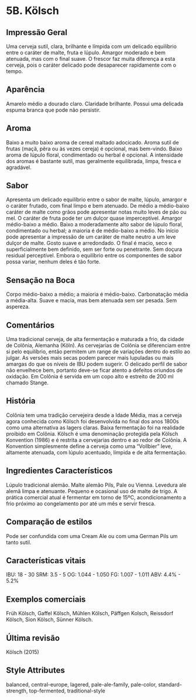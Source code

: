 # 5B. Kölsch

## Impressão Geral

Uma cerveja sutil, clara, brilhante e límpida com um delicado equilíbrio entre o caráter de malte, fruta e lúpulo. Amargor moderado e bem atenuada, mas com o final suave. O frescor faz muita diferença a esta cerveja, pois o caráter delicado pode desaparecer rapidamente com o tempo.

## Aparência

Amarelo médio a dourado claro. Claridade brilhante. Possui uma delicada espuma branca que pode não persistir.

## Aroma

Baixo a muito baixo aroma de cereal maltado adocicado. Aroma sutil de frutas (maçã, pêra ou às vezes cereja) é opcional, mas bem-vindo. Baixo aroma de lúpulo floral, condimentado ou herbal é opcional. A intensidade dos aromas é bastante sutil, mas geralmente equilibrada, limpa, fresca e agradável.

## Sabor

Apresenta um delicado equilíbrio entre o sabor de malte, lúpulo, amargor e o caráter frutado, com final limpo e bem atenuado. De médio a médio-baixo caráter de malte como grãos pode apresentar notas muito leves de pão ou mel. O caráter de fruta pode ter um dulçor quase imperceptível. Amargor médio-baixo a médio. Baixo a moderadamente alto sabor de lúpulo floral, condimentado ou herbal; a maioria é de médio-baixo a médio. No início pode apresentar a impressão de um caráter de malte neutro a um leve dulçor de malte. Gosto suave e arredondado. O final é macio, seco e superficialmente bem definido, sem ser forte ou penetrante. Sem doçura residual perceptível. Embora o equilíbrio entre os componentes de sabor possa variar, nenhum deles é tão forte.

## Sensação na Boca

Corpo médio-baixo a médio; a maioria é médio-baixo. Carbonatação média a média-alta. Suave e macia, mas bem atenuada sem ser pesada. Sem aspereza.

## Comentários

Uma tradicional cerveja, de alta fermentação e maturada a frio, da cidade de Colônia, Alemanha (Köln). As cervejarias de Colônia se diferenciam entre si pelo equilíbrio, então permitem um range de variações dentro do estilo ao julgar. As versões mais secas podem parecer mais lupuladas ou mais amargas do que os níveis de IBU podem sugerir. O delicado perfil de sabor não envelhece bem, portanto deve-se ficar atento a defeitos oriundos de oxidação. Em Colônia é servida em um copo alto e estreito de 200 ml chamado Stange.

## História

Colônia tem uma tradição cervejeira desde a Idade Média, mas a cerveja agora conhecida como Kölsch foi desenvolvida no final dos anos 1800s como uma alternativa as lagers claras. Baixa fermentação foi na realidade proibido em Colônia. Kölsch é uma denominação protegida pela Kölsch Konvention (1986) e é restrita a cervejarias dentro e ao redor de Colônia. A Konvention simplesmente define a cerveja como uma “Vollbier” leve, altamente atenuada, com lúpulo acentuado, límpida e de alta fermentação.

## Ingredientes Característicos

Lúpulo tradicional alemão. Malte alemão Pils, Pale ou Vienna. Levedura ale alemã limpa e atenuante. Pequeno e ocasional uso de malte de trigo. A prática comercial atual é fermentar em torno de 15ºC, acondicionamento a frio próximo ao congelamento por até um mês e servir fresca.

## Comparação de estilos

Pode ser confundida com uma Cream Ale ou com uma German Pils um tanto sutil.

## Características vitais

IBU: 18 - 30
SRM: 3.5 - 5
OG: 1.044 - 1.050
FG: 1.007 - 1.011
ABV: 4.4% - 5.2%

## Exemplos comerciais

Früh Kölsch, Gaffel Kölsch, Mühlen Kölsch, Päffgen Kolsch, Reissdorf Kölsch, Sion Kölsch, Sünner Kölsch.

## Última revisão

Kölsch (2015)

## Style Attributes

balanced, central-europe, lagered, pale-ale-family, pale-color, standard-strength, top-fermented, traditional-style

